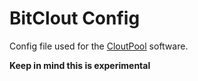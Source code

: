 # BitClout Config

Config file used for the [CloutPool](https://github.com/ChainTerra/CloutPool) software.

**Keep in mind this is experimental**
